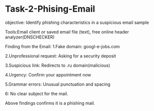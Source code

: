 # Task-2-Phising-Email

objective:
Identify phishing characteristics in a suspicious email sample

Tools:Email client or saved email file (text), free online header analyzer(DNSCHECKER)

Finding from the Email:
1.Fake domain: googl-e-jobs.com

2.Unprofessional request: Asking for a security deposit

3.Suspicious link: Redirects to .ru domain(malicious)

4.Urgency: Confirm your appointment now

5.Grammar errors: Unusual punctuation and spacing

6: No clear subject for the mail.

Above findings confirms it is a phishing mail.



